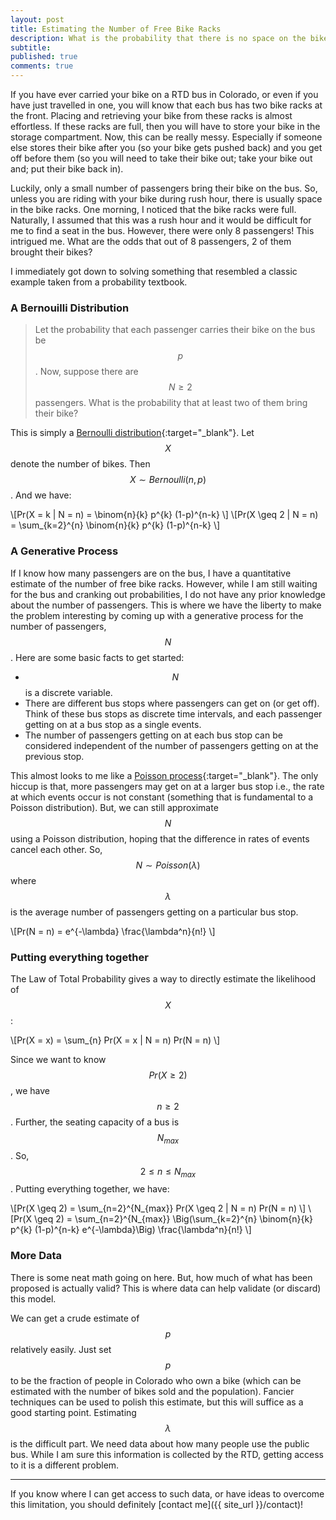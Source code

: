 ```yaml
---
layout: post
title: Estimating the Number of Free Bike Racks
description: What is the probability that there is no space on the bike racks when you want to carry your bike on the bus?
subtitle:
published: true
comments: true
---
```


If you have ever carried your bike on a RTD bus in Colorado, or even if you have just travelled in one, you will know that each bus has two bike racks at the front. Placing and retrieving your bike from these racks is almost effortless. If these racks are full, then you will have to store your bike in the storage compartment. Now, this can be really messy. Especially if someone else stores their bike after you (so your bike gets pushed back) and you get off before them (so you will need to take their bike out; take your bike out and; put their bike back in).

<!--excerpt_ends-->

Luckily, only a small number of passengers bring their bike on the bus. So, unless you are riding with your bike during rush hour, there is usually space in the bike racks. One morning, I noticed that the bike racks were full. Naturally, I assumed that this was a rush hour and it would be difficult for me to find a seat in the bus. However, there were only 8 passengers! This intrigued me. What are the odds that out of 8 passengers, 2 of them brought their bikes?

I immediately got down to solving something that resembled a classic example taken from a probability textbook.

### A Bernouilli Distribution

> Let the probability that each passenger carries their bike on the bus be $$p$$. Now, suppose there are $$N \geq 2$$ passengers. What is the probability that at least two of them bring their bike?

This is simply a [Bernoulli distribution](https://en.wikipedia.org/wiki/Bernoulli_distribution){:target="_blank"}. Let $$X$$ denote the number of bikes. Then $$X \sim Bernoulli(n, p)$$. And we have:

\\[Pr(X = k \| N = n) = \binom{n}{k} p^{k} (1-p)^{n-k} \\]
\\[Pr(X \geq 2 \| N = n) = \sum_{k=2}^{n} \binom{n}{k} p^{k} (1-p)^{n-k} \\]

### A Generative Process

If I know how many passengers are on the bus, I have a quantitative estimate of the number of free bike racks. However, while I am still waiting for the bus and cranking out probabilities, I do not have any prior knowledge about the number of passengers. This is where we have the liberty to make the problem interesting by coming up with a generative process for the number of passengers, $$N$$. Here are some basic facts to get started:

- $$N$$ is a discrete variable.
- There are different bus stops where passengers can get on (or get off). Think of these bus stops as discrete time intervals, and each passenger getting on at a bus stop as a single events.
- The number of passengers getting on at each bus stop can be considered independent of the number of passengers getting on at the previous stop.

This almost looks to me like a [Poisson process](https://en.wikipedia.org/wiki/Poisson_distribution){:target="_blank"}. The only hiccup is that, more passengers may get on at a larger bus stop i.e., the rate at which events occur is not constant (something that is fundamental to a Poisson distribution). But, we can still approximate $$N$$ using a Poisson distribution, hoping that the difference in rates of events cancel each other. So, $$N \sim Poisson(\lambda)$$ where $$\lambda$$ is the average number of passengers getting on a particular bus stop.

\\[Pr(N = n) = e^{-\lambda} \frac{\lambda^n}{n!} \\]

### Putting everything together

The Law of Total Probability gives a way to directly estimate the likelihood of $$X$$:

\\[Pr(X = x) = \sum_{n} Pr(X = x \| N = n) Pr(N = n) \\]

Since we want to know $$Pr (X \geq 2)$$, we have $$n \geq 2$$. Further, the seating capacity of a bus is $$N_{max}$$. So, $$2 \leq n \leq N_{max}$$. Putting everything together, we have:

\\[Pr(X \geq 2) = \sum\_{n=2}^{N\_{max}} Pr(X \geq 2 \| N = n) Pr(N = n) \\]
\\[Pr(X \geq 2) = \sum\_{n=2}^{N\_{max}} \Big(\sum_{k=2}^{n} \binom{n}{k} p^{k} (1-p)^{n-k} e^{-\lambda}\Big) \frac{\lambda^n}{n!} \\]


### More Data

There is some neat math going on here. But, how much of what has been proposed is actually valid? This is where data can help validate (or discard) this model.

We can get a crude estimate of $$p$$ relatively easily. Just set $$p$$ to be the fraction of people in Colorado who own a bike (which can be estimated with the number of bikes sold and the population). Fancier techniques can be used to polish this estimate, but this will suffice as a good starting point. Estimating $$\lambda$$ is the difficult part. We need data about how many people use the public bus. While I am sure this information is collected by the RTD, getting access to it is a different problem.

<hr />

If you know where I can get access to such data, or have ideas to overcome this limitation, you should definitely [contact me]({{ site_url }}/contact)!